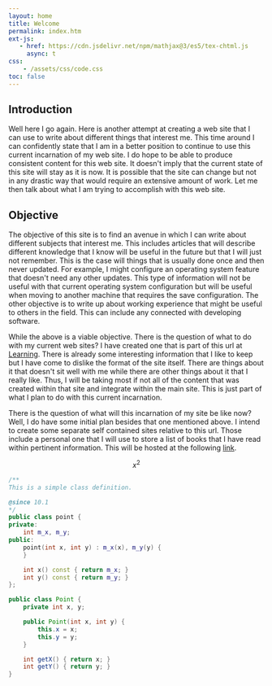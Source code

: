 ```yaml
---
layout: home
title: Welcome
permalink: index.htm
ext-js:
   - href: https://cdn.jsdelivr.net/npm/mathjax@3/es5/tex-chtml.js
     async: t
css:
    - /assets/css/code.css
toc: false
---
```


## Introduction

Well here I go again.  Here is another attempt at creating a web site that I can use to write about different things that interest me.
This time around I can confidently state that I am in a better position to continue to use this current incarnation of my web site.  I
do hope to be able to produce consistent content for this web site.  It doesn't imply that the current state of this site will stay as 
it is now.  It is possible that the site can change but not in any drastic way that would require an extensive amount of work.  Let me
then talk about what I am trying to accomplish with this web site.

## Objective

The objective of this site is to find an avenue in which I can write about different subjects that interest me.  This includes articles 
that will describe different knowledge that I know will be useful in the future but that I will just not remember.  This is the case will
things that is usually done once and then never updated.  For example, I might configure an operating system feature that doesn't need any other
updates.  This type of information will not be useful with that current operating system configuration but will be useful when moving to 
another machine that requires the save configuration.  The other objective is to write up about working experience that might be useful to
others in the field.  This can include any connected with developing software.

While the above is a viable objective.  There is the question of what to do with my current web sites?  I have created one that is part of this 
url at <a href="./learning/">Learning</a>.  There is already some interesting information that I like to keep but I have come to dislike 
the format of the site itself.  There are things about it that doesn't sit well with me while there are other things about it that I really
like.  Thus, I will be taking most if not all of the content that was created within that site and integrate within the main site.  This is 
just part of what I plan to do with this current incarnation.

There is the question of what will this incarnation of my site be like now?  Well, I do have some initial plan besides that one mentioned above.
I intend to create some separate self contained sites relative to this url.  Those include a personal one that I will use to store a list of books
that I have read within pertinent information.  This will be hosted at the following <a href="/books/index.htm">link</a>.  

$$x^2$$

```cpp
/**
This is a simple class definition.

@since 10.1
*/
public class point {
private:
    int m_x, m_y;
public:
    point(int x, int y) : m_x(x), m_y(y) {
    }

    int x() const { return m_x; }
    int y() const { return m_y; }
};
```

```java
public class Point {
    private int x, y;

    public Point(int x, int y) {
        this.x = x;
        this.y = y;
    }

    int getX() { return x; }
    int getY() { return y; }
}
```
